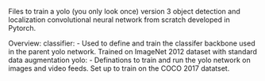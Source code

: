 Files to train a yolo (you only look once) version 3 object detection and localization convolutional neural network from scratch developed in Pytorch.

Overview:
  classifier:
    - Used to define and train the classifer backbone used in the parent yolo network.  Trained on ImageNet 2012 dataset with standard data augmentation
  yolo:
    - Definations to train and run the yolo network on images and video feeds.  Set up to train on the COCO 2017 datatset. 
